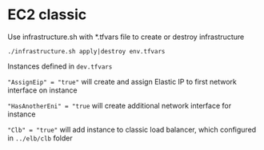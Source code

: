 # EC2 classic

Use infrastructure.sh with *.tfvars file to create or destroy infrastructure

```./infrastructure.sh apply|destroy env.tfvars```

Instances defined in ```dev.tfvars```

```"AssignEip" = "true"``` will create and assign Elastic IP to first network interface on instance

```"HasAnotherEni" = "true``` will create additional network interface for instance

```"Clb" = "true"``` will add instance to classic load balancer, which configured in ```../elb/clb``` folder